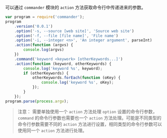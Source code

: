 可以通过 `commander` 模块的 `action` 方法获取命令行中传递进来的参数。

```js
var program = require('commander');
program
    .version('0.0.1')
    .option('-s, --source [web site]', 'Source web site')
    .option('-f, --file [file name]', 'File name')
    .option('-i, --integer <n>', 'An integer argument', parseInt)
    .action(function (argvs) {
        console.log(argvs)
    })
    .command('keyword <keywork> [otherKeywords...]')
    .action(function (keyword, otherKeywords) {
        console.log('keyword %s', keyword);
        if (otherKeywords) {
            otherKeywords.forEach(function (oKey) {
                console.log('keyword %s', oKey);
            });
        }
    });
program.parse(process.argv);
```

> 注意：
> 需要单独使用一个 `action` 方法处理 `option` 设置的命令行参数，`command` 的命令行参数也需要也一个 `action` 方法处理。可能是不同类型的命令行参数需要不同的 `action` 方法进行设置，相同类型的命令行参数可以使用同一个 `action` 方法进行处理。